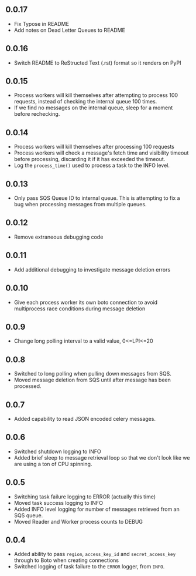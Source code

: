 ## 0.0.17

* Fix Typose in README
* Add notes on Dead Letter Queues to README

## 0.0.16

* Switch README to ReStructed Text (.rst) format so it renders on PyPI

## 0.0.15

* Process workers will kill themselves after attempting to process 100 requests, instead of checking the internal queue 100 times.
* If we find no messages on the internal queue, sleep for a moment before rechecking.

## 0.0.14

* Process workers will kill themselves after processing 100 requests
* Process workers will check a message's fetch time and visibility timeout before processing, discarding it if it has exceeded the timeout.
* Log the `process_time()` used to process a task to the INFO level.

## 0.0.13

* Only pass SQS Queue ID to internal queue.  This is attempting to fix a bug when processing messages from multiple queues.

## 0.0.12

* Remove extraneous debugging code

## 0.0.11

* Add additional debugging to investigate message deletion errors

## 0.0.10

* Give each process worker its own boto connection to avoid multiprocess race conditions during message deletion

## 0.0.9

* Change long polling interval to a valid value, 0<=LPI<=20

## 0.0.8

* Switched to long polling when pulling down messages from SQS.
* Moved message deletion from SQS until after message has been processed.

## 0.0.7

* Added capability to read JSON encoded celery messages.

## 0.0.6

* Switched shutdown logging to INFO
* Added brief sleep to message retrieval loop so that we don't look like we are using a ton of CPU spinning.

## 0.0.5

* Switching task failure logging to ERROR (actually this time)
* Moved task success logging to INFO
* Added INFO level logging for number of messages retrieved from an SQS queue.
* Moved Reader and Worker process counts to DEBUG

## 0.0.4

* Added ability to pass `region`, `access_key_id` and `secret_access_key` through to Boto when creating connections
* Switched logging of task failure to the `ERROR` logger, from `INFO`.

